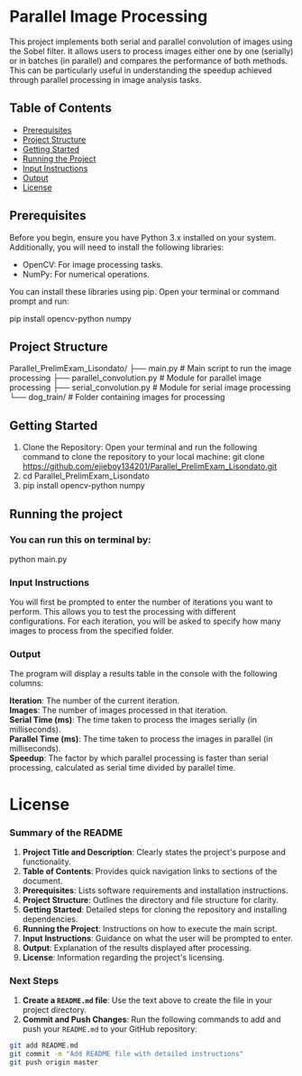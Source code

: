 # Parallel Image Processing

This project implements both serial and parallel convolution of images using the Sobel filter. It allows users to process images either one by one (serially) or in batches (in parallel) and compares the performance of both methods. This can be particularly useful in understanding the speedup achieved through parallel processing in image analysis tasks.

## Table of Contents

- [Prerequisites](#prerequisites)
- [Project Structure](#project-structure)
- [Getting Started](#getting-started)
- [Running the Project](#running-the-project)
- [Input Instructions](#input-instructions)
- [Output](#output)
- [License](#license)

## Prerequisites

Before you begin, ensure you have Python 3.x installed on your system. Additionally, you will need to install the following libraries:

- OpenCV: For image processing tasks.
- NumPy: For numerical operations.

You can install these libraries using pip. Open your terminal or command prompt and run:

pip install opencv-python numpy

## Project Structure
Parallel_PrelimExam_Lisondato/
├── main.py                  # Main script to run the image processing
├── parallel_convolution.py   # Module for parallel image processing
├── serial_convolution.py     # Module for serial image processing
└── dog_train/               # Folder containing images for processing

## Getting Started
1. Clone the Repository: Open your terminal and run the following command to clone the repository to your local machine:
   git clone https://github.com/ejieboy134201/Parallel_PrelimExam_Lisondato.git
2. cd Parallel_PrelimExam_Lisondato
3. pip install opencv-python numpy

## Running the project
### You can run this on terminal by:
python main.py


### Input Instructions
You will first be prompted to enter the number of iterations you want to perform. This allows you to test the processing with different configurations.
For each iteration, you will be asked to specify how many images to process from the specified folder.

### Output
The program will display a results table in the console with the following columns:

**Iteration**: The number of the current iteration.<br>
**Images**: The number of images processed in that iteration.<br>
**Serial Time (ms)**: The time taken to process the images serially (in milliseconds).<br>
**Parallel Time (ms)**: The time taken to process the images in parallel (in milliseconds).<br>
**Speedup**: The factor by which parallel processing is faster than serial processing, calculated as serial time divided by parallel time.<br>

# License
### Summary of the README

1. **Project Title and Description**: Clearly states the project's purpose and functionality.
2. **Table of Contents**: Provides quick navigation links to sections of the document.
3. **Prerequisites**: Lists software requirements and installation instructions.
4. **Project Structure**: Outlines the directory and file structure for clarity.
5. **Getting Started**: Detailed steps for cloning the repository and installing dependencies.
6. **Running the Project**: Instructions on how to execute the main script.
7. **Input Instructions**: Guidance on what the user will be prompted to enter.
8. **Output**: Explanation of the results displayed after processing.
9. **License**: Information regarding the project's licensing.

### Next Steps

1. **Create a `README.md` file**: Use the text above to create the file in your project directory.
2. **Commit and Push Changes**: Run the following commands to add and push your `README.md` to your GitHub repository:

```bash
git add README.md
git commit -m "Add README file with detailed instructions"
git push origin master
